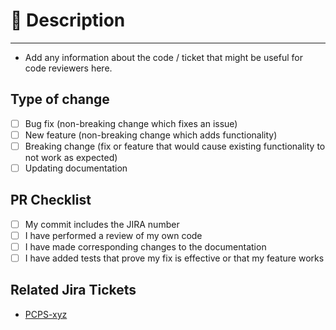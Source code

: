# :memo: Description

-----------------------------

* Add any information about the code / ticket that might be useful for code reviewers here.

## Type of change

* [ ] Bug fix (non-breaking change which fixes an issue)
* [ ] New feature (non-breaking change which adds functionality)
* [ ] Breaking change (fix or feature that would cause existing functionality to not work as expected)
* [ ] Updating documentation

## PR Checklist

* [ ] My commit includes the JIRA number
* [ ] I have performed a review of my own code
* [ ] I have made corresponding changes to the documentation
* [ ] I have added tests that prove my fix is effective or that my feature works

## Related Jira Tickets

<!-- Link any Jira tickets that is related to like so: -->
* [PCPS-xyz](https://jira.devops.lloydsbanking.com.mcas.ms/browse/PCPS-xyz)
